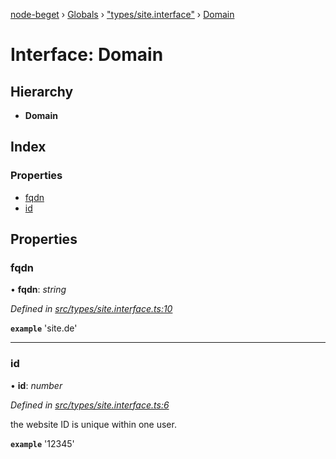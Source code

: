 [node-beget](../README.md) › [Globals](../globals.md) › ["types/site.interface"](../modules/_types_site_interface_.md) › [Domain](_types_site_interface_.domain.md)

# Interface: Domain

## Hierarchy

* **Domain**

## Index

### Properties

* [fqdn](_types_site_interface_.domain.md#fqdn)
* [id](_types_site_interface_.domain.md#id)

## Properties

###  fqdn

• **fqdn**: *string*

*Defined in [src/types/site.interface.ts:10](https://github.com/olehcambel/node-beget/blob/f128411/src/types/site.interface.ts#L10)*

**`example`** 'site.de'

___

###  id

• **id**: *number*

*Defined in [src/types/site.interface.ts:6](https://github.com/olehcambel/node-beget/blob/f128411/src/types/site.interface.ts#L6)*

the website ID is unique within one user.

**`example`** '12345'

